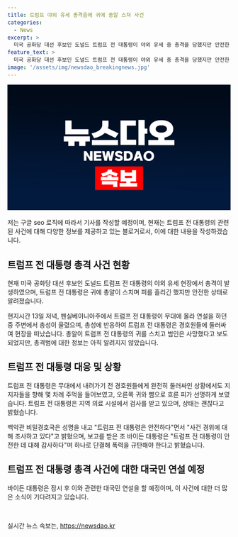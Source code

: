 ```yaml
---
title: 트럼프 야외 유세 총격음에 귀에 총알 스쳐 사건
categories:
  - News
excerpt: >
  미국 공화당 대선 후보인 도널드 트럼프 전 대통령이 야외 유세 중 총격을 당했지만 안전한 상태로 밝혀졌습니다. 총격범은 사망했고, 트럼프 전 대통령은 귀에 총알이 스쳐 피를 흘렸으나 안전한 상태입니다. 바이든 대통령은 폭력을 규탄하며 트럼프 전 대통령의 안전을 축하하고 대국민 연설을 예고했습니다. (150자)
feature_text: >
  미국 공화당 대선 후보인 도널드 트럼프 전 대통령이 야외 유세 중 총격을 당했지만 안전한 상태로 밝혀졌습니다. 총격범은 사망했고, 트럼프 전 대통령은 귀에 총알이 스쳐 피를 흘렸으나 안전한 상태입니다. 바이든 대통령은 폭력을 규탄하며 트럼프 전 대통령의 안전을 축하하고 대국민 연설을 예고했습니다. (150자)
image: '/assets/img/newsdao_breakingnews.jpg'
---
```


<p><img src="/assets/img/newsdao_breakingnews.jpg" alt="implanttips 속보" /></p>

<p>저는 구글 seo 로직에 따라서 기사를 작성할 예정이며, 현재는 트럼프 전 대통령의 관련된 사건에 대해 다양한 정보를 제공하고 있는 블로거로서, 이에 대한 내용을 작성하겠습니다.</p>

<h2 data-ke-size="size26">트럼프 전 대통령 총격 사건 현황</h2>

<p>현재 미국 공화당 대선 후보인 도널드 트럼프 전 대통령의 야외 유세 현장에서 총격이 발생하였으며, 트럼프 전 대통령은 귀에 총알이 스치며 피를 흘리긴 했지만 안전한 상태로 알려졌습니다.</p>

<p data-ke-size="size16">현지시간 13일 저녁, 펜실베이니아주에서 트럼프 전 대통령이 무대에 올라 연설을 하던 중 주변에서 총성이 울렸으며, 총성에 반응하여 트럼프 전 대통령은 경호원들에 둘러싸여 현장을 떠났습니다. 총알이 트럼프 전 대통령의 귀를 스치고 범인은 사망했다고 보도되었지만, 총격범에 대한 정보는 아직 알려지지 않았습니다.</p>

<h2 data-ke-size="size26">트럼프 전 대통령 대응 및 상황</h2>

<p>트럼프 전 대통령은 무대에서 내려가기 전 경호원들에게 완전히 둘러싸인 상황에서도 지지자들을 향해 몇 차례 주먹을 들어보였고, 오른쪽 귀와 뺨으로 흐른 피가 선명하게 보였습니다. 트럼프 전 대통령은 지역 의료 시설에서 검사를 받고 있으며, 상태는 괜찮다고 밝혔습니다.</p>

<p data-ke-size="size16">백악관 비밀경호국은 성명을 내고 "트럼프 전 대통령은 안전하다"면서 "사건 경위에 대해 조사하고 있다"고 밝혔으며, 보고를 받은 조 바이든 대통령은 "트럼프 전 대통령이 안전한 데 대해 감사하다"며 하나로 단결해 폭력을 규탄해야 한다고 밝혔습니다.</p>

<h2 data-ke-size="size26">트럼프 전 대통령 총격 사건에 대한 대국민 연설 예정</h2>

<p>바이든 대통령은 잠시 후 이와 관련한 대국민 연설을 할 예정이며, 이 사건에 대한 더 많은 소식이 기다려지고 있습니다.</p>

<p data-ke-size="size16">&nbsp;</p>
실시간 뉴스 속보는, <a href="https://newsdao.kr" rel="dofollow">https://newsdao.kr</a>


